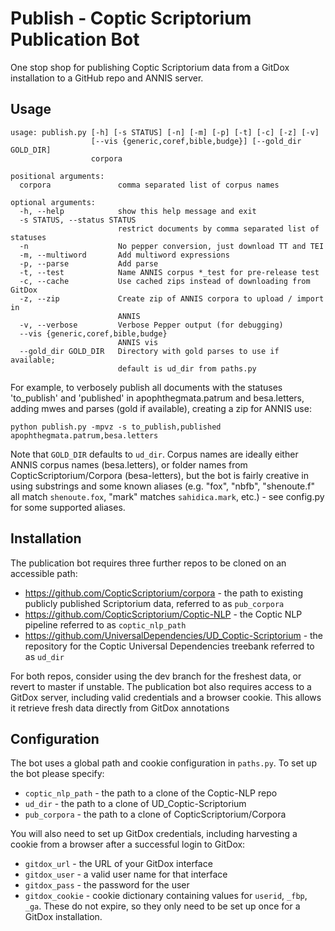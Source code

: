 # Publish - Coptic Scriptorium Publication Bot

One stop shop for publishing Coptic Scriptorium data from a GitDox installation to a GitHub repo and ANNIS server.

## Usage

```
usage: publish.py [-h] [-s STATUS] [-n] [-m] [-p] [-t] [-c] [-z] [-v]
                  [--vis {generic,coref,bible,budge}] [--gold_dir GOLD_DIR]
                  corpora

positional arguments:
  corpora               comma separated list of corpus names

optional arguments:
  -h, --help            show this help message and exit
  -s STATUS, --status STATUS
                        restrict documents by comma separated list of statuses
  -n                    No pepper conversion, just download TT and TEI
  -m, --multiword       Add multiword expressions
  -p, --parse           Add parse
  -t, --test            Name ANNIS corpus *_test for pre-release test
  -c, --cache           Use cached zips instead of downloading from GitDox
  -z, --zip             Create zip of ANNIS corpora to upload / import in
                        ANNIS
  -v, --verbose         Verbose Pepper output (for debugging)
  --vis {generic,coref,bible,budge}
                        ANNIS vis
  --gold_dir GOLD_DIR   Directory with gold parses to use if available;
                        default is ud_dir from paths.py
  ```

For example, to verbosely publish all documents with the statuses 'to_publish' and 'published' in apophthegmata.patrum and besa.letters, adding mwes and parses (gold if available), creating a zip for ANNIS use:

`python publish.py -mpvz -s to_publish,published apophthegmata.patrum,besa.letters`

Note that `GOLD_DIR` defaults to `ud_dir`. Corpus names are ideally either ANNIS corpus names (besa.letters), or folder names from CopticScriptorium/Corpora (besa-letters), but the bot is fairly creative in using substrings and some known aliases (e.g. "fox", "nbfb", "shenoute.f" all match `shenoute.fox`, "mark" matches `sahidica.mark`, etc.) - see config.py for some supported aliases.

## Installation

The publication bot requires three further repos to be cloned on an accessible path:

  * https://github.com/CopticScriptorium/corpora - the path to existing publicly published Scriptorium data, referred to as `pub_corpora`
  * https://github.com/CopticScriptorium/Coptic-NLP - the Coptic NLP pipeline referred to as `coptic_nlp_path`
  * https://github.com/UniversalDependencies/UD_Coptic-Scriptorium - the repository for the Coptic Universal Dependencies treebank referred to as `ud_dir`

For both repos, consider using the dev branch for the freshest data, or revert to master if unstable. The publication bot also requires access to a GitDox server, including valid credentials and a browser cookie. This allows it retrieve fresh data directly from GitDox annotations

## Configuration

The bot uses a global path and cookie configuration in `paths.py`. To set up the bot please specify:

  * `coptic_nlp_path` - the path to a clone of the Coptic-NLP repo
  * `ud_dir` - the path to a clone of UD_Coptic-Scriptorium
  * `pub_corpora` - the path to a clone of CopticScriptorium/Corpora

You will also need to set up GitDox credentials, including harvesting a cookie from a browser after a successful login to GitDox:

  * `gitdox_url` - the URL of your GitDox interface
  * `gitdox_user` - a valid user name for that interface
  * `gitdox_pass` - the password for the user
  * `gitdox_cookie` - cookie dictionary containing values for `userid`, `_fbp`, `_ga`. These do not expire, so they only need to be set up once for a GitDox installation.
  
